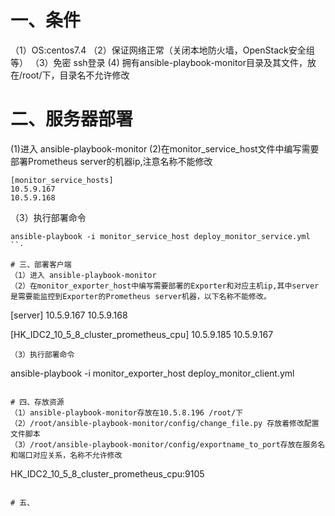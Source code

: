 # 一、条件
（1）OS:centos7.4
（2）保证网络正常（关闭本地防火墙，OpenStack安全组等）
（3）免密 ssh登录
 (4) 拥有ansible-playbook-monitor目录及其文件，放在/root/下，目录名不允许修改

# 二、服务器部署
(1)进入 ansible-playbook-monitor
(2)在monitor_service_host文件中编写需要部署Prometheus server的机器ip,注意名称不能修改
```
[monitor_service_hosts]
10.5.9.167
10.5.9.168
```
（3）执行部署命令
```
ansible-playbook -i monitor_service_host deploy_monitor_service.yml
``·

# 三、部署客户端
（1）进入 ansible-playbook-monitor
（2）在monitor_exporter_host中编写需要部署的Exporter和对应主机ip,其中server是需要能监控到Exporter的Prometheus server机器，以下名称不能修改。
```
[server]
10.5.9.167
10.5.9.168

[HK_IDC2_10_5_8_cluster_prometheus_cpu]
10.5.9.185
10.5.9.167
```
（3）执行部署命令
```
ansible-playbook  -i monitor_exporter_host deploy_monitor_client.yml
```

# 四、存放资源
（1）ansible-playbook-monitor存放在10.5.8.196 /root/下
（2）/root/ansible-playbook-monitor/config/change_file.py 存放着修改配置文件脚本
（3）/root/ansible-playbook-monitor/config/exportname_to_port存放在服务名和端口对应关系，名称不允许修改
```
HK_IDC2_10_5_8_cluster_prometheus_cpu:9105
```

# 五、
